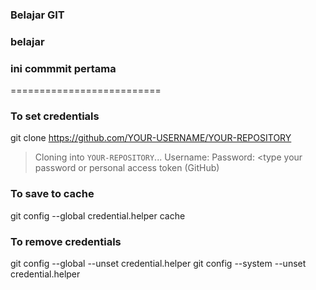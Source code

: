 ### Belajar GIT
### belajar

### ini commmit pertama

==========================

### To set credentials
git clone https://github.com/YOUR-USERNAME/YOUR-REPOSITORY
> Cloning into `YOUR-REPOSITORY`...
Username: <type your username>
Password: <type your password or personal access token (GitHub)


### To save to cache
git config --global credential.helper cache


### To remove credentials 
git config --global --unset credential.helper
git config --system --unset credential.helper

